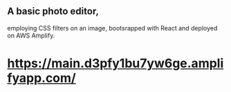 ## A basic photo editor,
employing CSS filters on an image, 
bootsrapped with React
and deployed on AWS Amplify.

# https://main.d3pfy1bu7yw6ge.amplifyapp.com/
